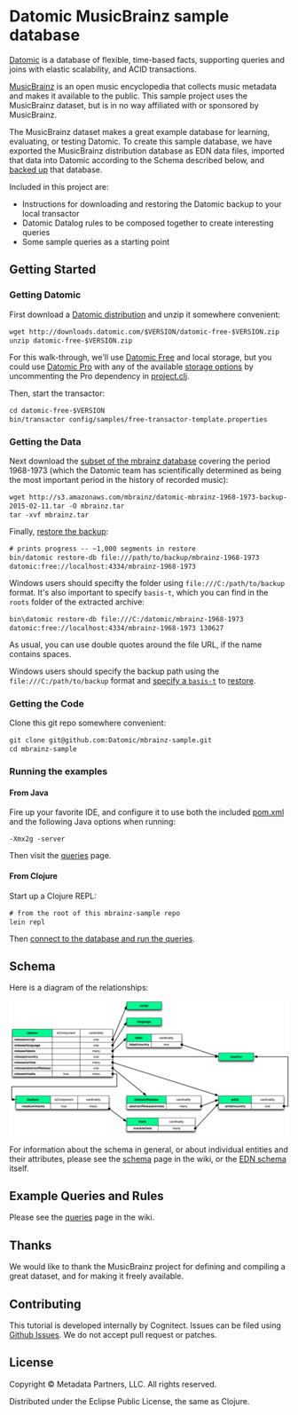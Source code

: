 # Datomic MusicBrainz sample database

[Datomic](http://datomic.com) is a database of flexible, time-based
facts, supporting queries and joins with elastic scalability, and ACID
transactions.

[MusicBrainz](http://musicbrainz.org) is an open music encyclopedia
that collects music metadata and makes it available to the public.
This sample project uses the MusicBrainz dataset, but is in no way
affiliated with or sponsored by MusicBrainz.

The MusicBrainz dataset makes a great example database for learning,
evaluating, or testing Datomic.  To create this sample database, we have
exported the MusicBrainz distribution database as EDN data files,
imported that data into Datomic according to the Schema described
below, and [backed up](http://docs.datomic.com/backup.html) that
database.

Included in this project are:

* Instructions for downloading and restoring the Datomic backup to your local transactor
* Datomic Datalog rules to be composed together to create interesting queries
* Some sample queries as a starting point

## Getting Started

### Getting Datomic

First download a
[Datomic distribution](http://www.datomic.com/get-datomic.html) and
unzip it somewhere convenient:

    wget http://downloads.datomic.com/$VERSION/datomic-free-$VERSION.zip
    unzip datomic-free-$VERSION.zip

For this walk-through, we'll use
[Datomic Free](http://downloads.datomic.com/free.html) and local
storage, but you could use
[Datomic Pro](http://downloads.datomic.com/pro.html) with any of the
available [storage options](http://docs.datomic.com/storage.html) by
uncommenting the Pro dependency in [project.clj](project.clj).

Then, start the transactor:

    cd datomic-free-$VERSION
    bin/transactor config/samples/free-transactor-template.properties

### Getting the Data

Next download the
[subset of the mbrainz database](http://s3.amazonaws.com/mbrainz/datomic-mbrainz-1968-1973-backup-2015-02-11.tar)
covering the period 1968-1973 (which the Datomic team has
scientifically determined as being the most important period in the
history of recorded music):

    wget http://s3.amazonaws.com/mbrainz/datomic-mbrainz-1968-1973-backup-2015-02-11.tar -O mbrainz.tar
    tar -xvf mbrainz.tar

Finally, [restore the backup](http://docs.datomic.com/backup.html):

    # prints progress -- ~1,000 segments in restore
    bin/datomic restore-db file:///path/to/backup/mbrainz-1968-1973 datomic:free://localhost:4334/mbrainz-1968-1973
    
Windows users should specifty the folder using `file:///C:/path/to/backup` format. It's also important to specify `basis-t`, which you can find in the `roots` folder of the extracted archive:

    bin\datomic restore-db file:///C:/datomic/mbrainz-1968-1973 datomic:free://localhost:4334/mbrainz-1968-1973 130627
    
As usual, you can use double quotes around the file URL, if the name contains spaces.

Windows users should specify the backup path using the `file:///C:/path/to/backup` format and [specify a `basis-t`](http://docs.datomic.com/backup.html#listing-backups) to [restore](http://docs.datomic.com/backup.html#restoring). 

### Getting the Code

Clone this git repo somewhere convenient:

    git clone git@github.com:Datomic/mbrainz-sample.git
    cd mbrainz-sample

### Running the examples

#### From Java

Fire up your favorite IDE, and configure it to use both the included
[pom.xml](./pom.xml) and the following Java options when running:

    -Xmx2g -server

Then visit the
[queries](//github.com/Datomic/mbrainz-sample/wiki/Queries) page.

#### From Clojure

Start up a Clojure REPL:

    # from the root of this mbrainz-sample repo
    lein repl

Then
[connect to the database and run the queries](//github.com/Datomic/mbrainz-sample/wiki/Queries).

## Schema

Here is a diagram of the relationships:

![Mbrainz Relationships](relationships.png)

For information about the schema in general, or about individual
entities and their attributes, please see the
[schema](//github.com/Datomic/mbrainz-sample/wiki/Schema) page in the
wiki, or the [EDN schema](schema.edn) itself.

## Example Queries and Rules

Please see the
[queries](//github.com/Datomic/mbrainz-sample/wiki/Queries) page in
the wiki.

## Thanks

We would like to thank the MusicBrainz project for defining and
compiling a great dataset, and for making it freely available.

## Contributing

This tutorial is developed internally by Cognitect. Issues can be filed using
[Github Issues](https://github.com/Datomic/mbrainz-sample/issues). We do
not accept pull request or patches.

## License

Copyright © Metadata Partners, LLC. All rights reserved.

Distributed under the Eclipse Public License, the same as Clojure.
